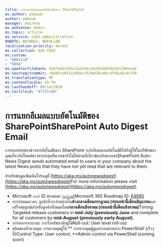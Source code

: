 ```yaml
---
title: การแยกอีเมลแบบอัตโนมัติของ SharePoint
ms.author: pebaum
author: pebaum
manager: mnirkhe
ms.audience: Admin
ms.topic: article
ms.service: o365-administration
ROBOTS: NOINDEX, NOFOLLOW
localization_priority: Normal
ms.collection: Adm_O365
ms.custom:
- "9003118"
- "5894"
ms.openlocfilehash: 42bfe92c835c2ad346ce62924d455e5d1396eaa6
ms.sourcegitcommit: c6692ce0fa1358ec3529e59ca0ecdfdea4cdc759
ms.translationtype: MT
ms.contentlocale: th-TH
ms.lasthandoff: 09/14/2020
ms.locfileid: "47751190"
---
```

# <a name="sharepoint-auto-digest-email"></a><span data-ttu-id="64624-102">การแยกอีเมลแบบอัตโนมัติของ SharePoint</span><span class="sxs-lookup"><span data-stu-id="64624-102">SharePoint Auto Digest Email</span></span>

<span data-ttu-id="64624-103">การแยกย่อยของข่าวสารอัตโนมัติของ SharePoint จะส่งอีเมลแบบอัตโนมัติไปยังผู้ใช้ในบริษัทของคุณเกี่ยวกับโพสต์ข่าวสารล่าสุดที่พวกเขายังไม่ได้อ่านที่เกี่ยวข้องกับพวกเขา</span><span class="sxs-lookup"><span data-stu-id="64624-103">SharePoint Auto-News Digest sends automated email to users in your company about the latest News posts that they have not yet read that are relevant to them.</span></span>

<span data-ttu-id="64624-104">สำหรับข้อมูลเพิ่มเติมโปรดดูที่ [https://aka.ms/autonewsdigest](https://aka.ms/autonewsdigest)</span><span class="sxs-lookup"><span data-stu-id="64624-104">For more information please visit [https://aka.ms/autonewsdigest](https://aka.ms/autonewsdigest)</span></span>

- <span data-ttu-id="64624-105">Microsoft ๓๖๕ ID ของแผน:  [๖๔๖๘๕](https://www.microsoft.com/microsoft-365/roadmap?filters=&featureid=64685)</span><span class="sxs-lookup"><span data-stu-id="64624-105">Microsoft 365 Roadmap ID:  [64685](https://www.microsoft.com/microsoft-365/roadmap?filters=&featureid=64685)</span></span>
- <span data-ttu-id="64624-106">การกำหนดเวลา: ลูกค้าที่วางจำหน่ายใน**ช่วงกลางเดือนกรกฎาคม (ก่อนหน้านี้เดือนมิถุนายน**และเสร็จสมบูรณ์สำหรับลูกค้าทั้งหมดโดย**กลางเดือนสิงหาคม (ก่อนหน้านี้เดือนสิงหาคม)**</span><span class="sxs-lookup"><span data-stu-id="64624-106">Timing: Targeted release customers in  **mid-July (previously June**  and complete for all customers by  **mid-August (previously early August)**.</span></span>
- <span data-ttu-id="64624-107">การออกจากระบบ: การโรลอัพระดับผู้ใช้</span><span class="sxs-lookup"><span data-stu-id="64624-107">Roll-out: User level roll-out</span></span>
- <span data-ttu-id="64624-108">ชนิดของตัวควบคุม: การควบคุมผู้ใช้ \*\* การควบคุมผู้ดูแลระบบผ่านทาง PowerShell (เร็วๆนี้)</span><span class="sxs-lookup"><span data-stu-id="64624-108">Control Type: User control,  \*\*Admin control via PowerShell (coming soon)</span></span>
